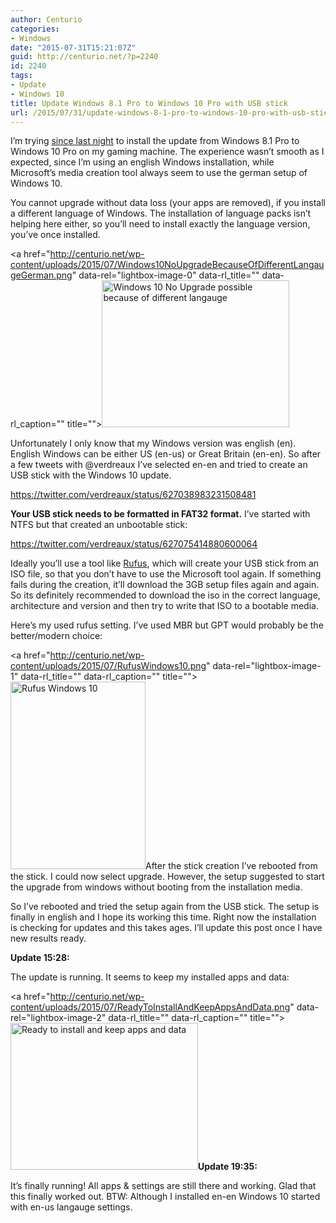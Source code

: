 ```yaml
---
author: Centurio
categories:
- Windows
date: "2015-07-31T15:21:07Z"
guid: http://centurio.net/?p=2240
id: 2240
tags:
- Update
- Windows 10
title: Update Windows 8.1 Pro to Windows 10 Pro with USB stick
url: /2015/07/31/update-windows-8-1-pro-to-windows-10-pro-with-usb-stick/
---
```

I&#8217;m trying [since last night](http://centurio.net/2015/07/30/update-windows-8-1-pro-to-windows-10-my-experience/) to install the update from Windows 8.1 Pro to Windows 10 Pro on my gaming machine. The experience wasn&#8217;t smooth as I expected, since I&#8217;m using an english Windows installation, while Microsoft&#8217;s media creation tool always seem to use the german setup of Windows 10.

You cannot upgrade without data loss (your apps are removed), if you install a different language of Windows. The installation of language packs isn&#8217;t helping here either, so you&#8217;ll need to install exactly the language version, you&#8217;ve once installed.

<a href="http://centurio.net/wp-content/uploads/2015/07/Windows10NoUpgradeBecauseOfDifferentLangaugeGerman.png" data-rel="lightbox-image-0" data-rl\_title="" data-rl\_caption="" title=""><img loading="lazy" class="aligncenter size-medium wp-image-2242" src="http://centurio.net/wp-content/uploads/2015/07/Windows10NoUpgradeBecauseOfDifferentLangaugeGerman-300x235.png" alt="Windows 10 No Upgrade possible because of different langauge" width="300" height="235" srcset="https://centurio.net/wp-content/uploads/2015/07/Windows10NoUpgradeBecauseOfDifferentLangaugeGerman-300x235.png 300w, https://centurio.net/wp-content/uploads/2015/07/Windows10NoUpgradeBecauseOfDifferentLangaugeGerman.png 716w" sizes="(max-width: 300px) 100vw, 300px" /></a>

Unfortunately I only know that my Windows version was english (en). English Windows can be either US (en-us) or Great Britain (en-en). So after a few tweets with @verdreaux I&#8217;ve selected en-en and tried to create an USB stick with the Windows 10 update.

https://twitter.com/verdreaux/status/627038983231508481

**Your USB stick needs to be formatted in FAT32 format.** I&#8217;ve started with NTFS but that created an unbootable stick:

https://twitter.com/verdreaux/status/627075414880600064

Ideally you&#8217;ll use a tool like [Rufus](https://rufus.akeo.ie/), which will create your USB stick from an ISO file, so that you don&#8217;t have to use the Microsoft tool again. If something fails during the creation, it&#8217;ll download the 3GB setup files again and again. So its definitely recommended to download the iso in the correct language, architecture and version and then try to write that ISO to a bootable media.

Here&#8217;s my used rufus setting. I&#8217;ve used MBR but GPT would probably be the better/modern choice:

<a href="http://centurio.net/wp-content/uploads/2015/07/RufusWindows10.png" data-rel="lightbox-image-1" data-rl\_title="" data-rl\_caption="" title=""><img loading="lazy" class="aligncenter size-medium wp-image-2241" src="http://centurio.net/wp-content/uploads/2015/07/RufusWindows10-216x300.png" alt="Rufus Windows 10" width="216" height="300" srcset="https://centurio.net/wp-content/uploads/2015/07/RufusWindows10-216x300.png 216w, https://centurio.net/wp-content/uploads/2015/07/RufusWindows10.png 409w" sizes="(max-width: 216px) 100vw, 216px" /></a>After the stick creation I&#8217;ve rebooted from the stick. I could now select upgrade. However, the setup suggested to start the upgrade from windows without booting from the installation media.

So I&#8217;ve rebooted and tried the setup again from the USB stick. The setup is finally in english and I hope its working this time. Right now the installation is checking for updates and this takes ages. I&#8217;ll update this post once I have new results ready.

**Update 15:28:**

The update is running. It seems to keep my installed apps and data:

<a href="http://centurio.net/wp-content/uploads/2015/07/ReadyToInstallAndKeepAppsAndData.png" data-rel="lightbox-image-2" data-rl\_title="" data-rl\_caption="" title=""><img loading="lazy" class="aligncenter size-medium wp-image-2245" src="http://centurio.net/wp-content/uploads/2015/07/ReadyToInstallAndKeepAppsAndData-300x235.png" alt="Ready to install and keep apps and data" width="300" height="235" srcset="https://centurio.net/wp-content/uploads/2015/07/ReadyToInstallAndKeepAppsAndData-300x235.png 300w, https://centurio.net/wp-content/uploads/2015/07/ReadyToInstallAndKeepAppsAndData.png 716w" sizes="(max-width: 300px) 100vw, 300px" /></a>**Update 19:35:**

It&#8217;s finally running! All apps & settings are still there and working. Glad that this finally worked out. BTW: Although I installed en-en Windows 10 started with en-us langauge settings.

&nbsp;